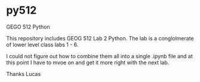 # py512
GEGO 512 Python


This repository includes GEOG 512 Lab 2 Python. The lab is a conglolmerate of lower level class labs 1 - 6.

I could not figure out how to combine them all into a single .ipynb file and at this point I have to mvoe on and get it more right with the next lab.

Thanks
Lucas
